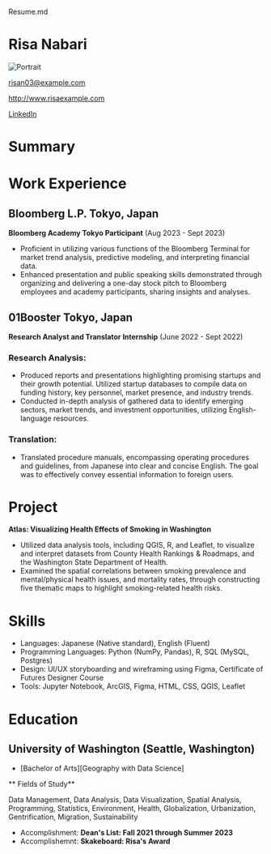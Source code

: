 Resume.md
# Risa Nabari
<img src="https://static.wikia.nocookie.net/all-worlds-alliance/images/e/e3/X39xc4.png/revision/latest?cb=20200331083018" alt="Portrait">

risan03@example.com

http://www.risaexample.com

[LinkedIn](http://www.linkedin.com/in/risa03)

# Summary

<Undergraduate student majoring in Geography and Data Science with a strong foundation in data analysis and a results-driven mindset. Equipped to contribute data-driven insights and collaborate on real-world challenges.>

# Work Experience 

## Bloomberg L.P. Tokyo, Japan

**Bloomberg Academy Tokyo Participant** (Aug 2023 - Sept 2023)

- Proficient in utilizing various functions of the Bloomberg Terminal for market trend analysis, predictive modeling, and interpreting financial data.
- Enhanced presentation and public speaking skills demonstrated through organizing and delivering a one-day stock pitch to Bloomberg employees and academy participants, sharing insights and analyses.

## 01Booster Tokyo, Japan

**Research Analyst and Translator Internship** (June 2022 - Sept 2022)

### Research Analysis:

- Produced reports and presentations highlighting promising startups and their growth potential. Utilized startup databases to compile data on funding history, key personnel, market presence, and industry trends.
- Conducted in-depth analysis of gathered data to identify emerging sectors, market trends, and investment opportunities, utilizing English-language resources.

### Translation:

- Translated procedure manuals, encompassing operating procedures and guidelines, from Japanese into clear and concise English. The goal was to effectively convey essential information to foreign users.

# Project

**Atlas: Visualizing Health Effects of Smoking in Washington**

- Utilized data analysis tools, including QGIS, R, and Leaflet, to visualize and interpret datasets from County Health Rankings & Roadmaps, and the Washington State Department of Health.
- Examined the spatial correlations between smoking prevalence and mental/physical health issues, and mortality rates, through constructing five thematic maps to highlight smoking-related health risks.

# Skills

- Languages: Japanese (Native standard), English (Fluent)
- Programming Languages: Python (NumPy, Pandas), R, SQL (MySQL, Postgres)
- Design: UI/UX storyboarding and wireframing using Figma, Certificate of Futures Designer Course
- Tools: Jupyter Notebook, ArcGIS, Figma, HTML, CSS, QGIS, Leaflet

# Education

## University of Washington (Seattle, Washington)

* [Bachelor of Arts][Geography with Data Science] 

** Fields of Study** 

Data Management, Data Analysis, Data Visualization, Spatial Analysis, Programming, Statistics, Environment, Health, Globalization, Urbanization, Gentrification, Migration, Sustainability

- Accomplishment: **Dean's List: Fall 2021 through Summer 2023**
- Accomplishemnt: **Skakeboard: Risa's Award**